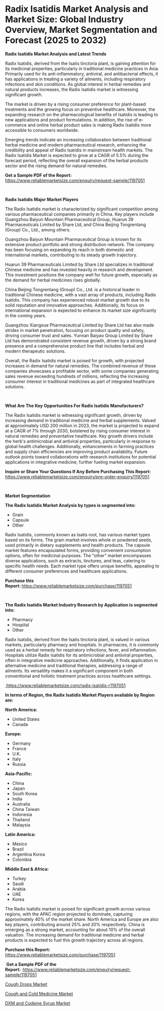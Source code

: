 <p><h1>Radix Isatidis Market Analysis and Market Size: Global Industry Overview, Market Segmentation and Forecast (2025 to 2032)</h1></p><p><strong>Radix Isatidis Market Analysis and Latest Trends</strong></p>
<p><p>Radix Isatidis, derived from the Isatis tinctoria plant, is gaining attention for its medicinal properties, particularly in traditional medicine practices in Asia. Primarily used for its anti-inflammatory, antiviral, and antibacterial effects, it has applications in treating a variety of ailments, including respiratory infections and skin conditions. As global interest in herbal remedies and natural products increases, the Radix Isatidis market is witnessing significant growth.</p><p>The market is driven by a rising consumer preference for plant-based treatments and the growing focus on preventive healthcare. Moreover, the expanding research on the pharmacological benefits of Isatidis is leading to new applications and product formulations. In addition, the rise of e-commerce and online herbal product sales is making Radix Isatidis more accessible to consumers worldwide.</p><p>Emerging trends indicate an increasing collaboration between traditional herbal medicine and modern pharmaceutical research, enhancing the credibility and appeal of Radix Isatidis in mainstream health markets. The Radix Isatidis Market is expected to grow at a CAGR of 5.5% during the forecast period, reflecting the overall expansion of the herbal products sector and the rising demand for natural remedies.</p></p>
<p><strong>Get a Sample PDF of the Report:&nbsp;</strong> <a href="https://www.reliablemarketsize.com/enquiry/request-sample/1197051?utm_campaign=1879&utm_medium=2&utm_source=Github&utm_content=ia&utm_term=08032025&utm_id=radix-isatidis">https://www.reliablemarketsize.com/enquiry/request-sample/1197051</a></p>
<p>&nbsp;</p>
<p><strong>Radix Isatidis Major Market Players</strong></p>
<p><p>The Radix Isatidis market is characterized by significant competition among various pharmaceutical companies primarily in China. Key players include Guangzhou Baiyun Mountain Pharmaceutical Group, Huarun 39 Pharmaceuticals Limited by Share Ltd, and China Beijing Tongrentang (Group) Co., Ltd., among others.</p><p>Guangzhou Baiyun Mountain Pharmaceutical Group is known for its extensive product portfolio and strong distribution network. The company has been focusing on expanding its reach in both domestic and international markets, contributing to its steady growth trajectory.</p><p>Huarun 39 Pharmaceuticals Limited by Share Ltd specializes in traditional Chinese medicine and has invested heavily in research and development. This investment positions the company well for future growth, especially as the demand for herbal medicines rises globally. </p><p>China Beijing Tongrentang (Group) Co., Ltd. is a historical leader in traditional Chinese medicine, with a vast array of products, including Radix Isatidis. This company has experienced robust market growth due to its solid reputation and innovative approaches. Additionally, its focus on international expansion is expected to enhance its market size significantly in the coming years.</p><p>Guangzhou Xiangxue Pharmaceutical Limited by Share Ltd has also made strides in market penetration, focusing on product quality and safety, driving consumer trust and sales. Yunnan Baiyao Group Limited by Share Ltd has demonstrated consistent revenue growth, driven by a strong brand presence and a comprehensive product line that includes herbal and modern therapeutic solutions.</p><p>Overall, the Radix Isatidis market is poised for growth, with projected increases in demand for natural remedies. The combined revenue of these companies showcases a profitable sector, with some companies generating sales revenue exceeding hundreds of millions, reflecting the increasing consumer interest in traditional medicines as part of integrated healthcare solutions.</p></p>
<p>&nbsp;</p>
<p><strong>What Are The Key Opportunities For Radix Isatidis Manufacturers?</strong></p>
<p><p>The Radix Isatidis market is witnessing significant growth, driven by increasing demand in traditional medicine and herbal supplements. Valued at approximately USD 200 million in 2023, the market is projected to expand at a CAGR of 7% through 2030, bolstered by rising consumer interest in natural remedies and preventative healthcare. Key growth drivers include the herb's antimicrobial and antiviral properties, particularly in response to global health challenges. Additionally, enhancements in farming practices and supply chain efficiencies are improving product availability. Future outlook points toward collaborations with research institutions for potential applications in integrative medicine, further fueling market expansion.</p></p>
<p><strong>Inquire or Share Your Questions If Any Before Purchasing This Report:</strong> <a href="https://www.reliablemarketsize.com/enquiry/pre-order-enquiry/1197051?utm_campaign=1879&utm_medium=2&utm_source=Github&utm_content=ia&utm_term=08032025&utm_id=radix-isatidis">https://www.reliablemarketsize.com/enquiry/pre-order-enquiry/1197051</a></p>
<p>&nbsp;</p>
<p><strong>Market Segmentation</strong></p>
<p><strong>The Radix Isatidis Market Analysis by types is segmented into:</strong></p>
<p><ul><li>Grain</li><li>Capsule</li><li>Other</li></ul></p>
<p><p>Radix Isatidis, commonly known as Isatis root, has various market types based on its forms. The grain market involves whole or powdered seeds, used primarily in dietary supplements and health products. The capsule market features encapsulated forms, providing convenient consumption options, often for medicinal purposes. The "other" market encompasses diverse applications, such as extracts, tinctures, and teas, catering to specific health needs. Each market type offers unique benefits, appealing to different consumer preferences and healthcare applications.</p></p>
<p><strong>Purchase this Report:&nbsp;</strong><a href="https://www.reliablemarketsize.com/purchase/1197051?utm_campaign=1879&utm_medium=2&utm_source=Github&utm_content=ia&utm_term=08032025&utm_id=radix-isatidis">https://www.reliablemarketsize.com/purchase/1197051</a></p>
<p>&nbsp;</p>
<p><strong>The Radix Isatidis Market Industry Research by Application is segmented into:</strong></p>
<p><ul><li>Pharmacy</li><li>Hospital</li><li>Other</li></ul></p>
<p><p>Radix Isatidis, derived from the Isatis tinctoria plant, is valued in various markets, particularly pharmacy and hospitals. In pharmacies, it is commonly used as a herbal remedy for respiratory infections, fever, and inflammation. Hospitals utilize Radix Isatidis for its antimicrobial and antiviral properties, often in integrative medicine approaches. Additionally, it finds application in alternative medicine and traditional therapies, addressing a range of ailments. Its versatility makes it a significant component in both conventional and holistic treatment practices across healthcare settings.</p></p>
<p><a href="https://www.reliablemarketsize.com/radix-isatidis-r1197051?utm_campaign=1879&utm_medium=2&utm_source=Github&utm_content=ia&utm_term=08032025&utm_id=radix-isatidis">&nbsp;https://www.reliablemarketsize.com/radix-isatidis-r1197051</a></p>
<p><strong>In terms of Region, the Radix Isatidis Market Players available by Region are:</strong></p>
<p>
    <p> <strong> North America: </strong>
        <ul>
            <li>United States</li>
            <li>Canada</li>
        </ul>
        </p> 
    <p> <strong> Europe: </strong>
        <ul>
            <li>Germany</li>
            <li>France</li>
            <li>U.K.</li>
            <li>Italy</li>
            <li>Russia</li>
        </ul>
        </p> 
    <p> <strong> Asia-Pacific: </strong>
        <ul>
            <li>China</li>
            <li>Japan</li>
            <li>South Korea</li>
            <li>India</li>
            <li>Australia</li>
            <li>China Taiwan</li>
            <li>Indonesia</li>
            <li>Thailand</li>
            <li>Malaysia</li>
        </ul>
        </p> 
    <p> <strong> Latin America: </strong>
        <ul>
            <li>Mexico</li>
            <li>Brazil</li>
            <li>Argentina Korea</li>
            <li>Colombia</li>
        </ul>
        </p> 
    <p> <strong> Middle East & Africa: </strong>
        <ul>
            <li>Turkey</li>
            <li>Saudi</li>
            <li>Arabia</li>
            <li>UAE</li>
            <li>Korea</li>
        </ul>
    </p>
    </p>
<p><p>The Radix Isatidis market is poised for significant growth across various regions, with the APAC region projected to dominate, capturing approximately 40% of the market share. North America and Europe are also key players, contributing around 25% and 20% respectively. China is emerging as a strong market, accounting for about 10% of the overall valuation. The increasing demand for traditional medicine and herbal products is expected to fuel this growth trajectory across all regions.</p></p>
<p><strong>Purchase this Report: </strong><a href="https://www.reliablemarketsize.com/purchase/1197051?utm_campaign=1879&utm_medium=2&utm_source=Github&utm_content=ia&utm_term=08032025&utm_id=radix-isatidis">https://www.reliablemarketsize.com/purchase/1197051</a></p>
<p>&nbsp;<strong>Get a Sample PDF of the Report:&nbsp;&nbsp;</strong><a href="https://www.reliablemarketsize.com/enquiry/request-sample/1197051?utm_campaign=1879&utm_medium=2&utm_source=Github&utm_content=ia&utm_term=08032025&utm_id=radix-isatidis">https://www.reliablemarketsize.com/enquiry/request-sample/1197051</a></p>
<p><strong></strong></p>
<p><p><a href="https://github.com/dichkotuanny/Market-Research-Report-List-1/blob/main/cough-drops-market.md?utm_campaign=1879&utm_medium=2&utm_source=Github&utm_content=ia&utm_term=08032025&utm_id=radix-isatidis">Cough Drops Market</a></p><p><a href="https://github.com/juniordelafrance/Market-Research-Report-List-5/blob/main/cough-and-cold-medicine-market.md?utm_campaign=1879&utm_medium=2&utm_source=Github&utm_content=ia&utm_term=08032025&utm_id=radix-isatidis">Cough and Cold Medicine Market</a></p><p><a href="https://github.com/FassouRP/Market-Research-Report-List-7/blob/main/dxm-and-codeine-syrup-market.md?utm_campaign=1879&utm_medium=2&utm_source=Github&utm_content=ia&utm_term=08032025&utm_id=radix-isatidis">DXM and Codeine Syrup Market</a></p></p>
